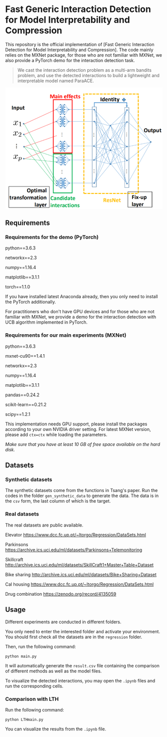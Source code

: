# Fast Generic Interaction Detection for Model Interpretability and Compression

This repository is the official implementation of [Fast Generic Interaction Detection for Model Interpretability and Compression]. The code mainly relies on the MXNet package, for those who are not familiar with MXNet, we also provide a PyTorch demo for the interaction detection task. 

> We cast the interaction detection problem as a multi-arm bandits problem, and use the detected interactions to build a lightweight and interpretable model named ParaACE. 
> 
![](figures/fixupRes.png)

## Requirements 

### Requirements for the demo (PyTorch)

python==3.6.3

networkx==2.3

numpy==1.16.4

matplotlib==3.1.1

torch==1.1.0

If you have installed latest Anaconda already, then you only need to install the PyTorch additionally. 

For practitioners who don't have GPU devices and for those who are not familiar with MXNet, we provide a demo for the interaction detection with UCB algorithm implemented in PyTorch.




### Requirements for our main experiments (MXNet)
python==3.6.3

mxnet-cu90==1.4.1 

networkx==2.3

numpy==1.16.4

matplotlib==3.1.1

pandas==0.24.2

scikit-learn==0.21.2

scipy==1.2.1

This implementation needs GPU support, please install the packages according to your own NVIDIA driver setting. For latest MXNet version, please add `ctx=ctx` while loading the parameters.

*Make sure that you have at least 10 GB of free space available on the hard disk.*

## Datasets

### Synthetic datasets

The synthetic datasets come from the functions in Tsang's paper. Run the codes in the folder `gen_synthetic_data` to generate the data. The data is in the `csv` form, the last column of which is the target.

### Real datasets

The real datasets are public available. 

Elevator https://www.dcc.fc.up.pt/~ltorgo/Regression/DataSets.html

Parkinsons https://archive.ics.uci.edu/ml/datasets/Parkinsons+Telemonitoring

Skillcraft http://archive.ics.uci.edu/ml/datasets/SkillCraft1+Master+Table+Dataset

Bike sharing http://archive.ics.uci.edu/ml/datasets/Bike+Sharing+Dataset

Cal housing https://www.dcc.fc.up.pt/~ltorgo/Regression/DataSets.html

Drug combination https://zenodo.org/record/4135059

## Usage

Different experiments are conducted in different folders. 

You only need to enter the interested folder and activate your environment. You should first check all the datasets are in the `regression` folder.

Then, run the following command:
```
python main.py
```
It will automatically generate the `result.csv` file containing the comparison of different methods as well as the model files.

To visualize the detected interactions, you may open the `.ipynb` files and run the corresponding cells.

### Comparison with LTH

Run the following command:
```
python LTHmain.py
```

You can visualize the results from the `.ipynb` file.
